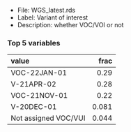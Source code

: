 

* File: WGS_latest.rds
* Label: Variant of interest
* Description: whether VOC/VOI or not

### Top 5 variables
| value                |   frac |
|:---------------------|-------:|
| VOC-22JAN-01         |  0.29  |
| V-21APR-02           |  0.28  |
| VOC-21NOV-01         |  0.22  |
| V-20DEC-01           |  0.081 |
| Not assigned VOC/VUI |  0.044 |
        